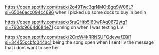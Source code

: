https://open.spotify.com/track/2o49Twc3qrNMOt8gq9W06L?si=650e6ecc094c4696
when i picked up some docs to buy in berlin

https://open.spotify.com/track/5ruQHtb5I60wPAq0672ytg?si=760dc9664d684e71 coming on when I was texting Liv

https://open.spotify.com/track/2CrcW4kRRNSUFQdewafZQi?si=34455ccbfc044ac1
being the song open when I sent liv the message that i dont want to see her

